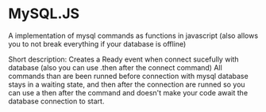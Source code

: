 # MySQL.JS
A implementation of mysql commands as functions in javascript (also allows you to not break everything if your database is offline)

Short description:
Creates a Ready event when connect sucefully with database (also you can use .then after the connect command)
All commands than are been runned before connection with mysql database stays in a waiting state, and then after the 
connection are runned so you can use a then after the command and doesn't make your code await the database connection to
start.
